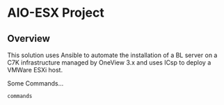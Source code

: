 # AIO-ESX Project

## Overview

This solution uses Ansible to automate the installation of a BL server on a C7K infrastructure managed by OneView 3.x and uses ICsp to deploy a VMWare ESXi host.

Some Commands...
```
commands
```

